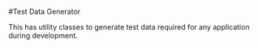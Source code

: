#Test Data Generator

This has utility classes to generate test data required for any application during development.
